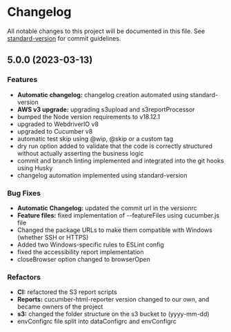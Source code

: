 # Changelog

All notable changes to this project will be documented in this file. See [standard-version](https://github.com/conventional-changelog/standard-version) for commit guidelines.

## 5.0.0 (2023-03-13)

### Features

* **Automatic changelog:** changelog creation automated using standard-version
* **AWS v3 upgrade:** upgrading s3upload and s3reportProcessor
* bumped the Node version requirements to v18.12.1
* upgraded to WebdriverIO v8
* upgraded to Cucumber v8
* automatic test skip using @wip, @skip or a custom tag
* dry run option added to validate that the code is correctly structured 
without actually asserting the business logic
* commit and branch linting implemented and integrated into the git hooks using Husky
* changelog automation implemented using standard-version


### Bug Fixes


* **Automatic Changelog:** updated the commit url in the versionrc
* **Feature files:** fixed implementation of --featureFiles using cucumber.js file
* Changed the package URLs to make them compatible with Windows (whether SSH or HTTPS)
* Added two Windows-specific rules to ESLint config
* fixed the accessibility report implementation
* closeBrowser option changed to browserOpen 

### Refactors

* **CI:** refactored the S3 report scripts
* **Reports:** cucumber-html-reporter version changed to our own, and became owners of the project
* **s3:** changed the folder structure on the s3 bucket to (yyyy-mm-dd)
* envConfigrc file split into dataConfigrc and envConfigrc
